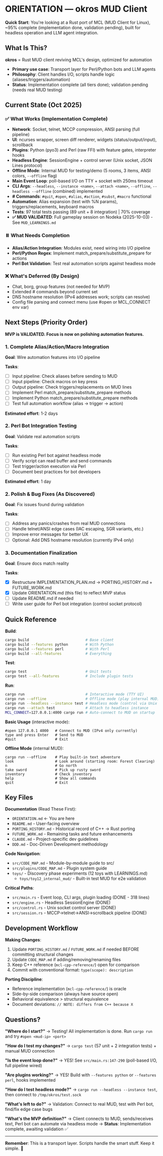 # ORIENTATION — okros MUD Client

**Quick Start**: You're looking at a Rust port of MCL (MUD Client for Linux), ~95% complete (implementation done, validation pending), built for headless operation and LLM agent integration.

## What Is This?

**okros** = Rust MUD client reviving MCL's design, optimized for automation
- **Primary use case**: Transport layer for Perl/Python bots and LLM agents
- **Philosophy**: Client handles I/O, scripts handle logic (aliases/triggers/automation)
- **Status**: Implementation complete (all tiers done); validation pending (needs real MUD testing)

## Current State (Oct 2025)

### ✅ What Works (Implementation Complete)
- **Network**: Socket, telnet, MCCP compression, ANSI parsing (full pipeline)
- **UI**: ncurses wrapper, screen diff renderer, widgets (status/output/input), scrollback
- **Plugins**: Python (pyo3) and Perl (raw FFI) with feature gates, interpreter hooks
- **Headless Engine**: SessionEngine + control server (Unix socket, JSON Lines protocol)
- **Offline Mode**: Internal MUD for testing/demo (5 rooms, 3 items, ANSI colors, `--offline` flag)
- **Main Event Loop**: poll-based I/O on TTY + socket with 250ms timeout
- **CLI Args**: `--headless`, `--instance <name>`, `--attach <name>`, `--offline`, `--headless --offline` (combined) implemented
- **# Commands**: `#quit`, `#open`, `#alias`, `#action`, `#subst`, `#macro` functional
- **Automation**: Alias expansion (text with %N params), triggers/replacements, keyboard macros
- **Tests**: 97 total tests passing (89 unit + 8 integration) | 70% coverage
- **✅ MUD VALIDATED**: Full gameplay session on Nodeka (2025-10-03) - See `MUD_LEARNINGS.md`

### ⏸️ What Needs Completion
- **Alias/Action Integration**: Modules exist, need wiring into I/O pipeline
- **Perl/Python Regex**: Implement match_prepare/substitute_prepare for actions
- **Perl Bot Validation**: Test real automation scripts against headless mode

### ❌ What's Deferred (By Design)
- Chat, borg, group features (not needed for MVP)
- Extended # commands beyond current set
- DNS hostname resolution (IPv4 addresses work; scripts can resolve)
- Config file parsing and connect menu (use #open or MCL_CONNECT env var)

## Next Steps (Priority Order)

**MVP is VALIDATED. Focus is now on polishing automation features.**

### 1. Complete Alias/Action/Macro Integration
**Goal**: Wire automation features into I/O pipeline

**Tasks**:
- [ ] Input pipeline: Check aliases before sending to MUD
- [ ] Input pipeline: Check macros on key press
- [ ] Output pipeline: Check triggers/replacements on MUD lines
- [ ] Implement Perl match_prepare/substitute_prepare methods
- [ ] Implement Python match_prepare/substitute_prepare methods
- [ ] Test full automation workflow (alias → trigger → action)

**Estimated effort**: 1-2 days

### 2. Perl Bot Integration Testing
**Goal**: Validate real automation scripts

**Tasks**:
- [ ] Run existing Perl bot against headless mode
- [ ] Verify script can read buffer and send commands
- [ ] Test trigger/action execution via Perl
- [ ] Document best practices for bot developers

**Estimated effort**: 1 day

### 2. Polish & Bug Fixes (As Discovered)
**Goal**: Fix issues found during validation

**Tasks**:
- [ ] Address any panics/crashes from real MUD connections
- [ ] Handle telnet/ANSI edge cases (IAC escaping, SGR variants, etc.)
- [ ] Improve error messages for better UX
- [ ] Optional: Add DNS hostname resolution (currently IPv4 only)

### 3. Documentation Finalization
**Goal**: Ensure docs match reality

**Tasks**:
- [x] Restructure IMPLEMENTATION_PLAN.md → PORTING_HISTORY.md + FUTURE_WORK.md
- [x] Update ORIENTATION.md (this file) to reflect MVP status
- [ ] Update README.md if needed
- [ ] Write user guide for Perl bot integration (control socket protocol)

## Quick Reference

**Build**:
```bash
cargo build                          # Base client
cargo build --features python        # With Python
cargo build --features perl          # With Perl
cargo build --all-features           # Everything
```

**Test**:
```bash
cargo test                           # Unit tests
cargo test --all-features            # Include plugin tests
```

**Run**:
```bash
cargo run                            # Interactive mode (TTY UI)
cargo run --offline                  # Offline mode (play internal MUD)
cargo run --headless --instance test # Headless mode (control via Unix socket)
cargo run --attach test              # Attach to headless instance
MCL_CONNECT=127.0.0.1:4000 cargo run # Auto-connect to MUD on startup
```

**Basic Usage** (interactive mode):
```
#open 127.0.0.1 4000   # Connect to MUD (IPv4 only currently)
type and press Enter   # Send to MUD
#quit                  # Exit
```

**Offline Mode** (internal MUD):
```
cargo run --offline    # Play built-in text adventure
look                   # Look around (starting room: Forest Clearing)
n                      # Go north
take sword             # Pick up rusty sword
inventory              # Check inventory
help                   # Show all commands
quit                   # Exit
```

## Key Files

**Documentation** (Read These First):
- `ORIENTATION.md` ← You are here
- `README.md` - User-facing overview
- `PORTING_HISTORY.md` - Historical record of C++ → Rust porting
- `FUTURE_WORK.md` - Remaining tasks and future enhancements
- `CLAUDE.md` - Project-specific dev guidelines
- `DDD.md` - Doc-Driven Development methodology

**Code Navigation**:
- `src/CODE_MAP.md` - Module-by-module guide to src/
- `src/plugins/CODE_MAP.md` - Plugin system guide
- `toys/` - Discovery phase experiments (12 toys with LEARNINGS.md)
  - `toys/toy12_internal_mud/` - Built-in test MUD for e2e validation

**Critical Paths**:
- `src/main.rs` - Event loop, CLI args, plugin loading (DONE - 318 lines)
- `src/engine.rs` - Headless SessionEngine (DONE)
- `src/control.rs` - Unix socket control server (DONE)
- `src/session.rs` - MCCP→telnet→ANSI→scrollback pipeline (DONE)

## Development Workflow

**Making Changes**:
1. Update `PORTING_HISTORY.md` / `FUTURE_WORK.md` if needed BEFORE committing structural changes
2. Update `CODE_MAP.md` if adding/removing/renaming files
3. Keep C++ reference (`mcl-cpp-reference/`) open for comparison
4. Commit with conventional format: `type(scope): description`

**Porting Discipline**:
- Reference implementation (`mcl-cpp-reference/`) is oracle
- Side-by-side comparison (always have source open)
- Behavioral equivalence > structural equivalence
- Document deviations: `// NOTE: differs from C++ because X`

## Questions?

**"Where do I start?"**
→ Testing! All implementation is done. Run `cargo run` and try `#open <mud-ip> <port>`

**"How do I test my changes?"**
→ `cargo test` (57 unit + 2 integration tests) + manual MUD connection

**"Is the event loop done?"**
→ YES! See `src/main.rs:147-290` (poll-based I/O, full pipeline wired)

**"Are plugins working?"**
→ YES! Build with `--features python` or `--features perl`, hooks implemented

**"How do I test headless mode?"**
→ `cargo run --headless --instance test`, then connect to `/tmp/okros/test.sock`

**"What's left to do?"**
→ Validation: Connect to real MUD, test with Perl bot, find/fix edge case bugs

**"What's the MVP definition?"**
→ Client connects to MUD, sends/receives text, Perl bot can automate via headless mode
→ **Status**: Implementation complete, awaiting validation ✅

---

**Remember**: This is a transport layer. Scripts handle the smart stuff. Keep it simple. 🦀
